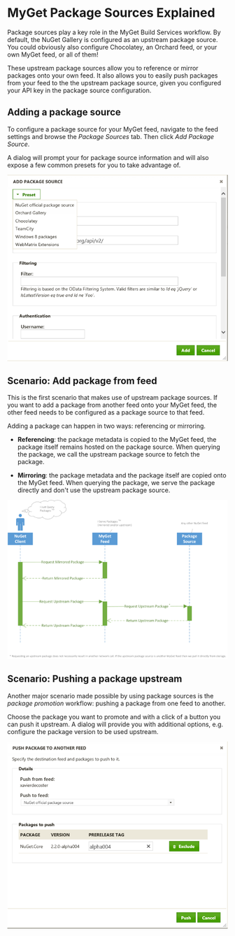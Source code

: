 # MyGet Package Sources Explained

Package sources play a key role in the MyGet Build Services workflow. By default, the NuGet Gallery is configured as an upstream package source. You could obviously also configure Chocolatey, an Orchard feed, or your own MyGet feed, or all of them! 

These upstream package sources allow you to reference or mirror packages onto your own feed. It also allows you to easily push packages from your feed to the the upstream package source, given you configured your API key in the package source configuration.

## Adding a package source
To configure a package source for your MyGet feed, navigate to the feed settings and browse the *Package Sources* tab. Then click *Add Package Source*.

A dialog will prompt your for package source information and will also expose a few common presets for you to take advantage of.

![Add Package Source Dialog](Images/add_package_source.png)

## Scenario: Add package from feed
This is the first scenario that makes use of upstream package sources. If you want to add a package from another feed onto your MyGet feed, the other feed needs to be configured as a package source to that feed.

Adding a package can happen in two ways: referencing or mirroring.

* **Referencing**: the package metadata is copied to the MyGet feed, the package itself remains hosted on the package source. When querying the package, we call the upstream package source to fetch the package.

* **Mirroring**: the package metadata and the package itself are copied onto the MyGet feed. When querying the package, we serve the package directly and don't use the upstream package source.

![Package Source Aggregation](Images/Aggregate_Package_Sources.png)

## Scenario: Pushing a package upstream
Another major scenario made possible by using package sources is the *package promotion* workflow: pushing a package from one feed to another.

Choose the package you want to promote and with a click of a button you can push it upstream. A dialog will provide you with additional options, e.g. configure the package version to be used upstream.

![Push Package Upstream](Images/push_package_upstream.png)
